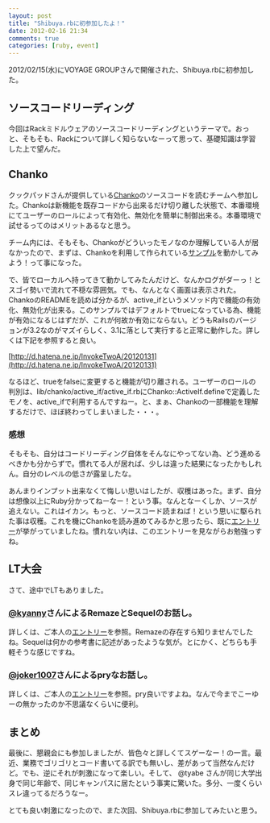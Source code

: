 ```yaml
---
layout: post
title: "Shibuya.rbに初参加したよ！"
date: 2012-02-16 21:34
comments: true
categories: [ruby, event]
---
```


2012/02/15(水)にVOYAGE GROUPさんで開催された、Shibuya.rbに初参加した。

## ソースコードリーディング

今回はRackミドルウェアのソースコードリーディングというテーマで。おっと、そもそも、Rackについて詳しく知らないなーって思って、基礎知識は学習した上で望んだ。

<!-- more -->

## Chanko

クックパッドさんが提供している[Chanko](https://github.com/cookpad/chanko)のソースコードを読むチームへ参加した。Chankoは新機能を既存コードから出来るだけ切り離した状態で、本番環境にてユーザーのロールによって有効化、無効化を簡単に制御出来る。本番環境で試せるってのはメリットあるなと思う。

チーム内には、そもそも、Chankoがどういったモノなのか理解している人が居なかったので、まずは、Chankoを利用して作られている[サンプル](https://github.com/cookpad/chanko_sample)を動かしてみよう！って事になった。

で、皆でローカルへ持ってきて動かしてみたんだけど、なんかログがダーっ！とスゴイ勢いで流れて不穏な雰囲気。でも、なんとなく画面は表示された。ChankoのREADMEを読めば分かるが、active_ifというメソッド内で機能の有効化、無効化が出来る。このサンプルではデフォルトでtrueになっている為、機能が有効になるじはずだが、これが何故か有効にならない。どうもRailsのバージョンが3.2なのがマズイらしく、3.1に落として実行すると正常に動作した。詳しくは下記を参照すると良い。

[http://d.hatena.ne.jp/InvokeTwoA/20120131](http://d.hatena.ne.jp/InvokeTwoA/20120131)

なるほど、trueをfalseに変更すると機能が切り離される。ユーザーのロールの判別は、lib/chanko/active_if/active_if.rbにChanko::ActiveIf.defineで定義したモノを、active_ifで利用するんですねー。と、まぁ、Chankoの一部機能を理解するだけで、ほぼ終わってしまいました・・・。

### 感想

そもそも、自分はコードリーディング自体をそんなにやってない為、どう進めるべきかも分からずで。慣れてる人が居れば、少しは違った結果になったかもしれん。自分のレベルの低さが露呈したな。

あんまりインプット出来なくて悔しい思いはしたが、収穫はあった。まず、自分は想像以上にRuby分かってねーなー！という事。なんとなーくしか、ソースが追えない。これはイカン。もっと、ソースコード読まねば！という思いに駆られた事は収穫。これを機にChankoを読み進めてみるかと思ったら、既に[エントリー](http://a-newcomer.com/tags/chanko/)が挙がっていましたね。慣れない内は、このエントリーを見ながらお勉強っすね。

## LT大会

さて、途中でLTもありました。

### [@kyanny](http://twitter.com/kyanny)さんによるRemazeとSequelのお話し。

詳しくは、ご本人の[エントリー](http://blog.kyanny.me/entry/2012/02/16/004715)を参照。Remazeの存在すら知りませんでしたね。Sequelは何かの参考書に記述があったような気が。とにかく、どちらも手軽そうな感じですね。

### [@joker1007](http://twitter.com/joker1007)さんによるpryなお話し。

詳しくは、ご本人の[エントリー](http://d.hatena.ne.jp/joker1007/20120215/1329327751)を参照。pry良いですよね。なんで今までこーゆーの無かったのか不思議なくらいに便利。

## まとめ

最後に、懇親会にも参加しましたが、皆色々と詳しくてスゲーなー！の一言。最近、業務でゴリゴリとコード書いてる訳でも無いし、差があって当然なんだけど。でも、逆にそれが刺激になって楽しい。そして、 @tyabe さんが同じ大学出身で同じ年齢で、同じキャンパスに居たという事実に驚いた。多分、一度くらいスレ違ってるだろうなー。

とても良い刺激になったので、また次回、Shibuya.rbに参加してみたいと思う。